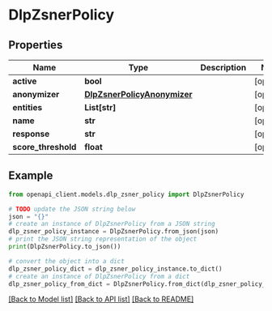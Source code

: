 # DlpZsnerPolicy


## Properties

Name | Type | Description | Notes
------------ | ------------- | ------------- | -------------
**active** | **bool** |  | [optional] 
**anonymizer** | [**DlpZsnerPolicyAnonymizer**](DlpZsnerPolicyAnonymizer.md) |  | [optional] 
**entities** | **List[str]** |  | [optional] 
**name** | **str** |  | [optional] 
**response** | **str** |  | [optional] 
**score_threshold** | **float** |  | [optional] 

## Example

```python
from openapi_client.models.dlp_zsner_policy import DlpZsnerPolicy

# TODO update the JSON string below
json = "{}"
# create an instance of DlpZsnerPolicy from a JSON string
dlp_zsner_policy_instance = DlpZsnerPolicy.from_json(json)
# print the JSON string representation of the object
print(DlpZsnerPolicy.to_json())

# convert the object into a dict
dlp_zsner_policy_dict = dlp_zsner_policy_instance.to_dict()
# create an instance of DlpZsnerPolicy from a dict
dlp_zsner_policy_from_dict = DlpZsnerPolicy.from_dict(dlp_zsner_policy_dict)
```
[[Back to Model list]](../README.md#documentation-for-models) [[Back to API list]](../README.md#documentation-for-api-endpoints) [[Back to README]](../README.md)


